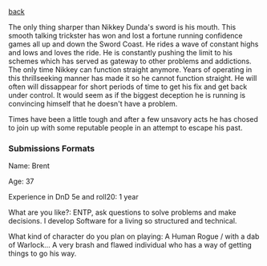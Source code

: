 [back](../Character.md)

The only thing sharper than Nikkey Dunda's sword is his mouth. This smooth talking trickster has won and lost a fortune running confidence games all up and down the Sword Coast. He rides a wave of constant highs and lows and loves the ride. He is constantly pushing the limit to his schemes which has served as gateway to other problems and addictions. The only time Nikkey can function straight anymore. Years of operating in this thrillseeking manner has made it so he cannot function straight. He will often will dissappear for short periods of time to get his fix and get back under control. It would seem as if the biggest deception he is running is convincing himself that he doesn't have a problem.

Times have been a little tough and after a few unsavory acts he has chosed to join up with some reputable people in an attempt to escape his past.



### Submissions Formats
Name: Brent    

Age: 37

Experience in DnD 5e and roll20: 1 year

What are you like?: ENTP, ask questions to solve problems and make decisions. I develop Software for a living so structured and technical. 

What kind of character do you plan on playing: A Human Rogue / with a dab of Warlock... A very brash and flawed individual who has a way of getting things to go his way.  
